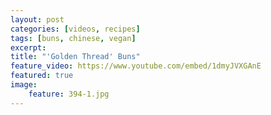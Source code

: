 ```yaml
---
layout: post
categories: [videos, recipes]
tags: [buns, chinese, vegan]
excerpt: 
title: "'Golden Thread' Buns"
feature_video: https://www.youtube.com/embed/1dmyJVXGAnE
featured: true
image:
    feature: 394-1.jpg
---
```


